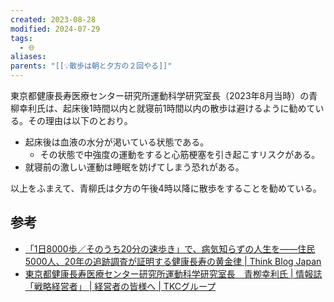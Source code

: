 ```yaml
---
created: 2023-08-28
modified: 2024-07-29
tags:
  - 🌐
aliases: 
parents: "[[💡散歩は朝と夕方の２回やる]]"
---
```

東京都健康長寿医療センター研究所運動科学研究室長（2023年8月当時）の青柳幸利氏は、起床後1時間以内と就寝前1時間以内の散歩は避けるように勧めている。その理由は以下のとおり。

- 起床後は血液の水分が渇いている状態である。
	- その状態で中強度の運動をすると心筋梗塞を引き起こすリスクがある。
- 就寝前の激しい運動は睡眠を妨げてしまう恐れがある。

以上をふまえて、青柳氏は夕方の午後4時以降に散歩をすることを勧めている。
## 参考
- [「1日8000歩／そのうち20分の速歩き」で、病気知らずの人生を――住民5000人、20年の追跡調査が証明する健康長寿の黄金律 | Think Blog Japan](https://www.ibm.com/blogs/think/jp-ja/mugendai-10191-interview-walking/)
- [東京都健康長寿医療センター研究所運動科学研究室長　青栁幸利氏 | 情報誌「戦略経営者」 | 経営者の皆様へ | TKCグループ](https://www.tkc.jp/cc/senkei/202104_interview/)